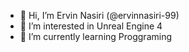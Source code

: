 - 👋 Hi, I’m Ervin Nasiri (@ervinnasiri-99)
- 👀 I’m interested in Unreal Engine 4
- 🌱 I’m currently learning Proggraming

<!---
ervinnasiri-99/ervinnasiri-99 is a ✨ special ✨ repository because its `README.md` (this file) appears on your GitHub profile.
You can click the Preview link to take a look at your changes.
--->
